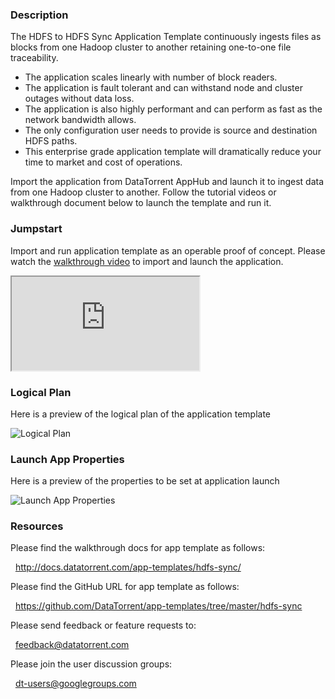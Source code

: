 ### Description
The HDFS to HDFS Sync Application Template continuously ingests files as blocks from one Hadoop cluster to another retaining one-to-one file traceability.
- The application scales linearly with number of block readers.
- The application is fault tolerant and can withstand node and cluster outages without data loss.
- The application is also highly performant and can perform as fast as the network bandwidth allows.
- The only configuration user needs to provide is source and destination HDFS paths.
- This enterprise grade application template will dramatically reduce your time to market and cost of operations.

Import the application from DataTorrent AppHub and launch it to ingest data from one Hadoop cluster to another. Follow the tutorial videos or walkthrough document below to launch the template and run it.

### Jumpstart
Import and run application template as an operable proof of concept. Please watch the [walkthrough video](https://www.youtube.com/watch?v=KWcEvyNtyLI) to import and launch the application.

<iframe src="https://www.youtube.com/embed/KWcEvyNtyLI?enablejsapi=1" allowfullscreen="allowfullscreen" class="video" id="basicVideo" ga-track="basicVideo"></iframe>

### Logical Plan

Here is a preview of the logical plan of the application template

![Logical Plan](http://datatorrent.com/wp-content/uploads/2016/11/HDFS_DAG.png)

### Launch App Properties

Here is a preview of the properties to be set at application launch

![Launch App Properties](http://datatorrent.com/wp-content/uploads/2016/11/HDFS_properties.png)

### Resources

Please find the walkthrough docs for app template as follows:

&nbsp; <a href="http://docs.datatorrent.com/app-templates/hdfs-sync/"  class="docs" id="docs" ga-track="docs" target="_blank">http://docs.datatorrent.com/app-templates/hdfs-sync/</a>

Please find the GitHub URL for app template as follows:

&nbsp; <a href="https://github.com/DataTorrent/app-templates/tree/master/hdfs-sync"  class="github" id="github" ga-track="github" target="_blank">https://github.com/DataTorrent/app-templates/tree/master/hdfs-sync</a>

Please send feedback or feature requests to:

&nbsp; <a href="mailto:feedback@datatorrent.com"  class="feedback" id="feedback" ga-track="feedback">feedback@datatorrent.com</a>

Please join the user discussion groups:

&nbsp; <a href="mailto:dt-users@googlegroups.com"  class="maillist" id="maillist" ga-track="maillist">dt-users@googlegroups.com</a>
